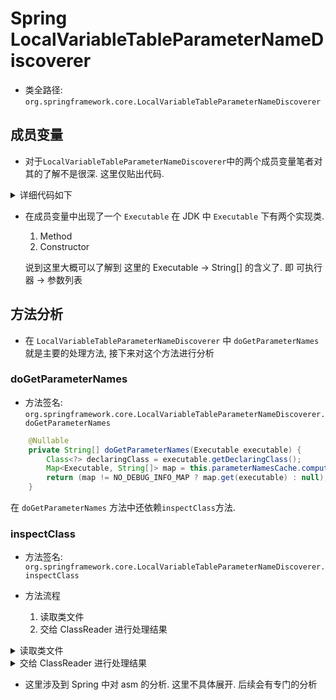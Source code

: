# Spring LocalVariableTableParameterNameDiscoverer
- 类全路径: `org.springframework.core.LocalVariableTableParameterNameDiscoverer`



## 成员变量
- 对于`LocalVariableTableParameterNameDiscoverer`中的两个成员变量笔者对其的了解不是很深. 这里仅贴出代码. 


<details>
<summary>详细代码如下</summary>

```java
public class LocalVariableTableParameterNameDiscoverer implements ParameterNameDiscoverer {

	// marker object for classes that do not have any debug info
	private static final Map<Executable, String[]> NO_DEBUG_INFO_MAP = Collections.emptyMap();

	// the cache uses a nested index (value is a map) to keep the top level cache relatively small in size
	private final Map<Class<?>, Map<Executable, String[]>> parameterNamesCache = new ConcurrentHashMap<>(32);
}
```


</details>


- 在成员变量中出现了一个 `Executable` 在 JDK 中 `Executable` 下有两个实现类. 
    1. Method
    2. Constructor
    
    说到这里大概可以了解到 这里的 Executable -> String[] 的含义了. 
    即 可执行器 -> 参数列表
    
    
## 方法分析

- 在 `LocalVariableTableParameterNameDiscoverer` 中 `doGetParameterNames` 就是主要的处理方法, 接下来对这个方法进行分析
### doGetParameterNames
- 方法签名: `org.springframework.core.LocalVariableTableParameterNameDiscoverer.doGetParameterNames`


```java
	@Nullable
	private String[] doGetParameterNames(Executable executable) {
		Class<?> declaringClass = executable.getDeclaringClass();
		Map<Executable, String[]> map = this.parameterNamesCache.computeIfAbsent(declaringClass, this::inspectClass);
		return (map != NO_DEBUG_INFO_MAP ? map.get(executable) : null);
	}
```



在 `doGetParameterNames` 方法中还依赖`inspectClass`方法. 


### inspectClass
- 方法签名: `org.springframework.core.LocalVariableTableParameterNameDiscoverer.inspectClass`

- 方法流程
    1. 读取类文件
    2. 交给 ClassReader 进行处理结果
    
    
    
<details>
<summary>读取类文件</summary>

```java
    InputStream is = clazz.getResourceAsStream(ClassUtils.getClassFileName(clazz));
```

</details>





<details>
<summary>交给 ClassReader 进行处理结果</summary>

```java
    // 类读取器
    ClassReader classReader = new ClassReader(is);
    Map<Executable, String[]> map = new ConcurrentHashMap<>(32);
    classReader.accept(new ParameterNameDiscoveringVisitor(clazz, map), 0);
    return map;
```


</details>



- 这里涉及到 Spring 中对 asm 的分析. 这里不具体展开. 后续会有专门的分析
